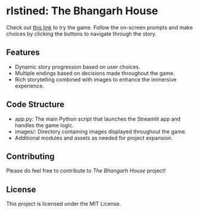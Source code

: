 # rlstined: The Bhangarh House

Check out [this link](rlstined.streamlit.app/) to try the game. Follow the on-screen prompts and make choices by clicking the buttons to navigate through the story.

## Features
- Dynamic story progression based on user choices.
- Multiple endings based on decisions made throughout the game.
- Rich storytelling combined with images to enhance the immersive experience.

## Code Structure
- app.py: The main Python script that launches the Streamlit app and handles the game logic.
- images/: Directory containing images displayed throughout the game.
- Additional modules and assets as needed for project expansion.

## Contributing
Please do feel free to contribute to _The Bhangarh House_ project!

## License
This project is licensed under the MIT License.

